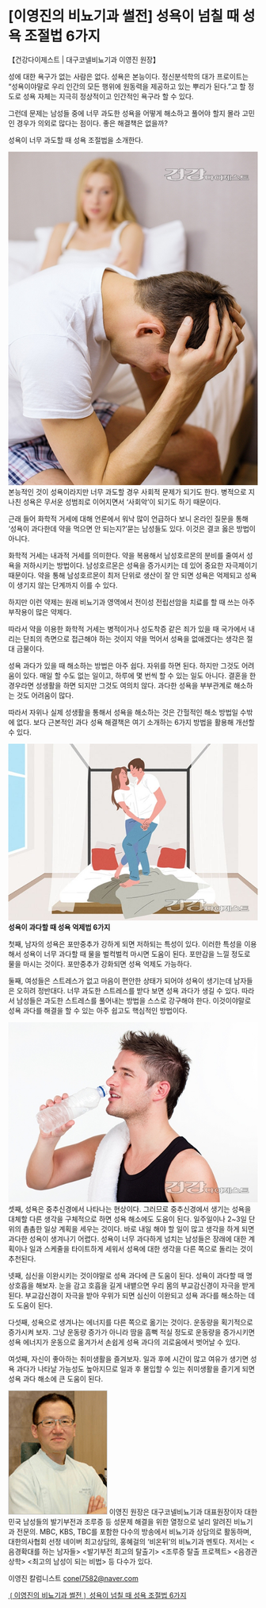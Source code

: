 # [이영진의 비뇨기과 썰전] 성욕이 넘칠 때 성욕 조절법 6가지

【건강다이제스트 | 대구코넬비뇨기과 이영진 원장】

성에 대한 욕구가 없는 사람은 없다. 성욕은 본능이다. 정신분석학의 대가 프로이트는 “성욕이야말로 우리 인간의 모든 행위에 원동력을 제공하고 있는 뿌리가 된다.”고 할 정도로 성욕 자체는 지극히 정상적이고 인간적인 욕구라 할 수 있다.

그런데 문제는 남성들 중에 너무 과도한 성욕을 어떻게 해소하고 풀어야 할지 몰라 고민인 경우가 의외로 많다는 점이다. 좋은 해결책은 없을까?

성욕이 너무 과도할 때 성욕 조절법을 소개한다.

![](Assets/32419_22124_5730.jpg)
본능적인 것이 성욕이라지만 너무 과도할 경우 사회적 문제가 되기도 한다. 병적으로 지나친 성욕은 무서운 성범죄로 이어지면서 ‘사회악’이 되기도 하기 때문이다.

근래 들어 화학적 거세에 대해 언론에서 워낙 많이 언급하다 보니 온라인 질문을 통해 ‘성욕이 과다한데 약을 먹으면 안 되는지?’묻는 남성들도 있다. 이것은 결코 옳은 방법이 아니다.

화학적 거세는 내과적 거세를 의미한다. 약을 복용해서 남성호르몬의 분비를 줄여서 성욕을 저하시키는 방법이다. 남성호르몬은 성욕을 증가시키는 데 있어 중요한 자극제이기 때문이다. 약을 통해 남성호르몬이 최저 단위로 생산이 잘 안 되면 성욕은 억제되고 성욕이 생기지 않는 단계까지 이를 수 있다.

하지만 이런 약제는 원래 비뇨기과 영역에서 전이성 전립선암을 치료를 할 때 쓰는 아주 부작용이 많은 약제다.

따라서 약을 이용한 화학적 거세는 병적이거나 성도착증 같은 죄가 있을 때 국가에서 내리는 단죄의 측면으로 접근해야 하는 것이지 약을 먹어서 성욕을 없애겠다는 생각은 절대 금물이다.

성욕 과다가 있을 때 해소하는 방법은 아주 쉽다. 자위를 하면 된다. 하지만 그것도 어려움이 있다. 매일 할 수도 없는 일이고, 하루에 몇 번씩 할 수 있는 일도 아니다. 결혼을 한 경우라면 성생활을 하면 되지만 그것도 여의치 않다. 과다한 성욕을 부부관계로 해소하는 것도 어려움이 많다.

따라서 자위나 실제 성생활을 통해서 성욕을 해소하는 것은 간헐적인 해소 방법일 수밖에 없다. 보다 근본적인 과다 성욕 해결책은 여기 소개하는 6가지 방법을 활용해 개선할 수 있다.

![](Assets/32419_22125_5831.jpg)
**성욕이 과다할 때 성욕 억제법 6가지**

첫째, 남자의 성욕은 포만중추가 강하게 되면 저하되는 특성이 있다. 이러한 특성을 이용해서 성욕이 너무 과다할 때 물을 벌컥벌컥 마시면 도움이 된다. 포만감을 느낄 정도로 물을 마시는 것이다. 포만중추가 강화되면 성욕 억제도 가능하다.

둘째, 여성들은 스트레스가 없고 마음이 편안한 상태가 되어야 성욕이 생기는데 남자들은 오히려 정반대다. 너무 과도한 스트레스를 받다 보면 성욕 과다가 생길 수 있다.  따라서 남성들은 과도한 스트레스를 풀어내는 방법을 스스로 강구해야 한다. 이것이야말로 성욕 과다를 해결을 할 수 있는 아주 쉽고도 핵심적인 방법이다.

![](Assets/32419_22126_5915.jpg)
셋째, 성욕은 중추신경에서 나타나는 현상이다. 그러므로 중추신경에서 생기는 성욕을 대체할 다른 생각을 구체적으로 하면 성욕 해소에도 도움이 된다. 일주일이나 2~3일 단위의 촘촘한 일상 계획을 세우는 것이다. 바로 내일 해야 할 일이 많고 생각을 하게 되면 과다한 성욕이 생겨나기 어렵다. 성욕이 너무 과다하게 넘치는 남성들은 장래에 대한 계획이나 일과 스케줄을 타이트하게 세워서 성욕에 대한 생각을 다른 쪽으로 돌리는 것이 추천된다.

넷째, 심신을 이완시키는 것이야말로 성욕 과다에 큰 도움이 된다. 성욕이 과다할 때 명상호흡을 해보자. 눈을 감고 호흡을 길게 내뱉으면 우리 몸의 부교감신경이 자극을 받게 된다. 부교감신경이 자극을 받아 우위가 되면 심신이 이완되고 성욕 과다를 해소하는 데도 도움이 된다.

다섯째, 성욕으로 생겨나는 에너지를 다른 쪽으로 옮기는 것이다. 운동량을 획기적으로 증가시켜 보자. 그냥 운동량 증가가 아니라 땀을 흠뻑 적실 정도로 운동량을 증가시키면 성욕 에너지가 운동으로 옮겨가서 손쉽게 성욕 과다의 괴로움에서 벗어날 수 있다.

여섯째, 자신이 좋아하는 취미생활을 즐겨보자. 일과 후에 시간이 많고 여유가 생기면 성욕 과다가 나타날 가능성도 높아지므로 일과 후 몰입할 수 있는 취미생활을 즐기게 되면 성욕 과다 해소에 큰 도움이 된다.

![](Assets/32419_22127_5946.jpg)
이영진 원장은 대구코넬비뇨기과 대표원장이자 대한민국 남성들의 발기부전과 조루증 등 성문제 해결을 위한 열정으로 널리 알려진 비뇨기과 전문의. MBC, KBS, TBC를 포함한 다수의 방송에서 비뇨기과 상담의로 활동하며, 대한의사협회 선정 네이버 최고상담의, 홍혜걸의 ‘비온뒤’의 비뇨기과 멘토다. 저서는 <음경확대를 하는 남자들> <발기부전 최고의 탈출기> <조루증 탈출 프로젝트> <음경관상학> <최고의 남성이 되는 비법> 등 다수가 있다.

이영진 칼럼니스트 conel7582@naver.com

[❲이영진의 비뇨기과 썰전❳ 성욕이 넘칠 때 성욕 조절법 6가지](http://m.ikunkang.com/news/articleView.html?idxno=32419)